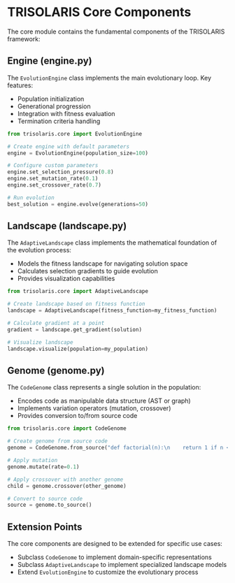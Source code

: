 # TRISOLARIS Core Components

The core module contains the fundamental components of the TRISOLARIS framework:

## Engine (engine.py)

The `EvolutionEngine` class implements the main evolutionary loop. Key features:

- Population initialization
- Generational progression
- Integration with fitness evaluation
- Termination criteria handling

```python
from trisolaris.core import EvolutionEngine

# Create engine with default parameters
engine = EvolutionEngine(population_size=100)

# Configure custom parameters
engine.set_selection_pressure(0.8)
engine.set_mutation_rate(0.1)
engine.set_crossover_rate(0.7)

# Run evolution
best_solution = engine.evolve(generations=50)
```

## Landscape (landscape.py)

The `AdaptiveLandscape` class implements the mathematical foundation of the evolution process:

- Models the fitness landscape for navigating solution space
- Calculates selection gradients to guide evolution
- Provides visualization capabilities

```python
from trisolaris.core import AdaptiveLandscape

# Create landscape based on fitness function
landscape = AdaptiveLandscape(fitness_function=my_fitness_function)

# Calculate gradient at a point
gradient = landscape.get_gradient(solution)

# Visualize landscape
landscape.visualize(population=my_population)
```

## Genome (genome.py)

The `CodeGenome` class represents a single solution in the population:

- Encodes code as manipulable data structure (AST or graph)
- Implements variation operators (mutation, crossover)
- Provides conversion to/from source code

```python
from trisolaris.core import CodeGenome

# Create genome from source code
genome = CodeGenome.from_source("def factorial(n):\n    return 1 if n <= 1 else n * factorial(n-1)")

# Apply mutation
genome.mutate(rate=0.1)

# Apply crossover with another genome
child = genome.crossover(other_genome)

# Convert to source code
source = genome.to_source()
```

## Extension Points

The core components are designed to be extended for specific use cases:

- Subclass `CodeGenome` to implement domain-specific representations
- Subclass `AdaptiveLandscape` to implement specialized landscape models
- Extend `EvolutionEngine` to customize the evolutionary process 